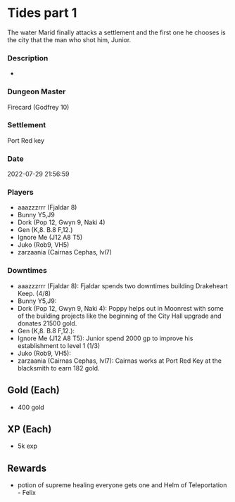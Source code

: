 # Tides part 1
The water Marid finally attacks a settlement and the first one he chooses is the city that the man who shot him, Junior.
### Description
-
### Dungeon Master
Firecard (Godfrey 10)
### Settlement
Port Red key
### Date
2022-07-29 21:56:59
### Players
* aaazzzrrr (Fjaldar 8)
* Bunny Y5,J9
* Dork (Pop 12, Gwyn 9, Naki 4)
* Gen (K,8. B.8 F,12.)
* Ignore Me (J12 A8 T5)
* Juko (Rob9, VH5)
* zarzaania (Cairnas Cephas, lvl7)
### Downtimes
* aaazzzrrr (Fjaldar 8): Fjaldar spends two downtimes building Drakeheart Keep. (4/8)
* Bunny Y5,J9: 
* Dork (Pop 12, Gwyn 9, Naki 4): Poppy helps out in Moonrest with some of the building projects like the beginning of the City Hall upgrade and donates 21500 gold.
* Gen (K,8. B.8 F,12.): 
* Ignore Me (J12 A8 T5): Junior spend 2000 gp to improve his establishment to level 1 (1/3)
* Juko (Rob9, VH5): 
* zarzaania (Cairnas Cephas, lvl7): Cairnas works at Port Red Key at the blacksmith to earn 182 gold.
## Gold (Each)
* 400 gold
## XP (Each)
* 5k exp
## Rewards
* potion of supreme healing everyone gets one and Helm of Teleportation - Felix